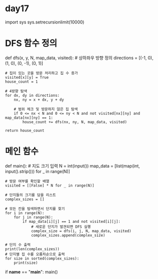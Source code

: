 # day17
import sys
sys.setrecursionlimit(10000)

# DFS 함수 정의
def dfs(x, y, N, map_data, visited):
    # 상하좌우 방향 정의
    directions = [(-1, 0), (1, 0), (0, -1), (0, 1)]
    
    # 집이 있는 곳을 방문 처리하고 집 수 증가
    visited[x][y] = True
    house_count = 1
    
    # 4방향 탐색
    for dx, dy in directions:
        nx, ny = x + dx, y + dy
        
        # 범위 체크 및 방문하지 않은 집 탐색
        if 0 <= nx < N and 0 <= ny < N and not visited[nx][ny] and map_data[nx][ny] == 1:
            house_count += dfs(nx, ny, N, map_data, visited)
    
    return house_count

# 메인 함수
def main():
    # 지도 크기 입력
    N = int(input())
    map_data = [list(map(int, input().strip())) for _ in range(N)]
    
    # 방문 여부를 확인할 배열
    visited = [[False] * N for _ in range(N)]
    
    # 단지들의 크기를 담을 리스트
    complex_sizes = []
    
    # 모든 칸을 탐색하면서 단지를 찾기
    for i in range(N):
        for j in range(N):
            if map_data[i][j] == 1 and not visited[i][j]:
                # 새로운 단지가 발견되면 DFS 실행
                complex_size = dfs(i, j, N, map_data, visited)
                complex_sizes.append(complex_size)
    
    # 단지 수 출력
    print(len(complex_sizes))
    # 단지별 집 수를 오름차순으로 출력
    for size in sorted(complex_sizes):
        print(size)

if __name__ == "__main__":
    main()
